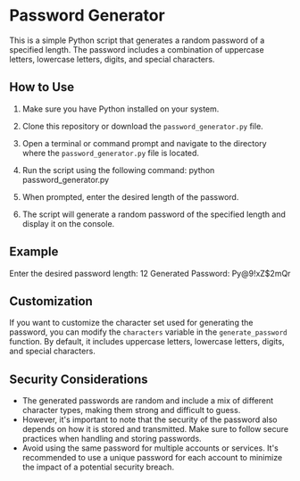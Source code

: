 # Password Generator

This is a simple Python script that generates a random password of a specified length. The password includes a combination of uppercase letters, lowercase letters, digits, and special characters.

## How to Use

1. Make sure you have Python installed on your system.

2. Clone this repository or download the `password_generator.py` file.

3. Open a terminal or command prompt and navigate to the directory where the `password_generator.py` file is located.

4. Run the script using the following command: python password_generator.py

5. When prompted, enter the desired length of the password.

6. The script will generate a random password of the specified length and display it on the console.

## Example

Enter the desired password length: 12
Generated Password: Py@9!xZ$2mQr

## Customization

If you want to customize the character set used for generating the password, you can modify the `characters` variable in the `generate_password` function. By default, it includes uppercase letters, lowercase letters, digits, and special characters.

## Security Considerations

- The generated passwords are random and include a mix of different character types, making them strong and difficult to guess.
- However, it's important to note that the security of the password also depends on how it is stored and transmitted. Make sure to follow secure practices when handling and storing passwords.
- Avoid using the same password for multiple accounts or services. It's recommended to use a unique password for each account to minimize the impact of a potential security breach.


